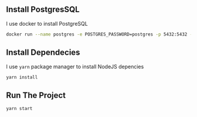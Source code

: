 ## Install PostgresSQL

I use docker to install PostgreSQL

```bash
docker run --name postgres -e POSTGRES_PASSWORD=postgres -p 5432:5432 -d postgres
```

## Install Dependecies

I use `yarn` package manager to install NodeJS depencies

```bash
yarn install
```

## Run The Project

```bash
yarn start
```
